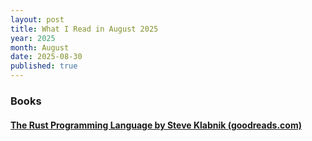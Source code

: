 ```yaml
---
layout: post
title: What I Read in August 2025
year: 2025
month: August
date: 2025-08-30
published: true
---
```


### Books

#### [The Rust Programming Language by Steve Klabnik (goodreads.com)](https://www.goodreads.com/book/show/25008661-the-rust-programming-language)





